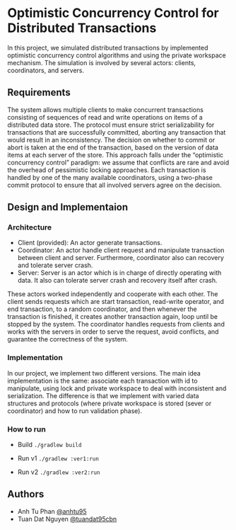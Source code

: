 # Optimistic Concurrency Control for Distributed Transactions

In this project, we simulated distributed transactions by implemented optimistic concurrency control algorithms and using the private workspace mechanism. The simulation is involved by several actors: clients, coordinators, and servers.

## Requirements
The system allows multiple clients to make concurrent transactions consisting of sequences of read and write
operations on items of a distributed data store. The protocol must ensure strict serializability for transactions
that are successfully committed, aborting any transaction that would result in an inconsistency. The decision
on whether to commit or abort is taken at the end of the transaction, based on the version of data items at
each server of the store. This approach falls under the “optimistic concurrency control” paradigm: we assume
that conflicts are rare and avoid the overhead of pessimistic locking approaches. Each transaction is handled by
one of the many available coordinators, using a two-phase commit protocol to ensure that all involved servers
agree on the decision.

## Design and Implementaion
### Architecture
- Client (provided): An actor generate transactions.
- Coordinator: An actor handle client request and manipulate transaction between client and server. Furthermore, coordinator also can recovery and tolerate server crash.
- Server: Server is an actor which is in charge of directly operating with data. It also can tolerate server crash and recovery itself after crash.

These actors worked independently and cooperate with each other. The client sends requests which are start transaction, read-write operator, and end transaction, to a random coordinator, and then whenever the transaction is finished, it creates another transaction again, loop until be stopped by the system. The coordinator handles requests from clients and works with the servers in order to serve the request, avoid conflicts, and guarantee the correctness of the system. 

### Implementation
In our project, we implement two different versions. The main idea implementation is the same: associate each transaction with id to manipulate, using lock and private workspace to deal with inconsistent and serialization. The difference is that we implement with varied data structures and protocols (where private workspace is stored (sever or coordinator) and how to run validation phase).


### How to run
- Build `./gradlew build`

- Run v1 `./gradlew :ver1:run`

- Run v2 `./gradlew :ver2:run`

## Authors
- Anh Tu Phan [@anhtu95](https://github.com/anhtu95)
- Tuan Dat Nguyen [@tuandat95cbn](https://github.com/tuandat95cbn)
